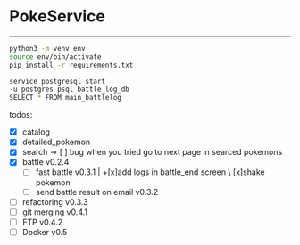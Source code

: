 # PokeService

---

```bash
python3 -m venv env
source env/bin/activate
pip install -r requirements.txt
```

```bash
service postgresql start
-u postgres psql battle_log_db
SELECT * FROM main_battlelog
```


todos:
- [x] catalog 
- [x] detailed_pokemon
- [x] search -> [ ] bug when you tried go to next page in searced pokemons
- [x] battle v0.2.4
    - [ ] fast battle v0.3.1 | +[x]add logs in battle_end screen \ [x]shake pokemon
    - [ ] send battle result on email v0.3.2
- [ ] refactoring v0.3.3
- [ ] git merging v0.4.1
- [ ] FTP v0.4.2
- [ ] Docker v0.5